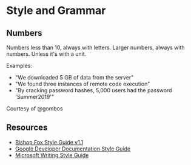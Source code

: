 # Style and Grammar

## Numbers

Numbers less than 10, always with letters. Larger numbers, always with numbers.
Unless it's with a unit.

Examples:

* "We downloaded 5 GB of data from the server"
* "We found three instances of remote code execution"
* "By cracking password hashes, 5,000 users had the password 'Summer2019'"

Courtesy of @gombos

## Resources

* [Bishop Fox Style Guide v1.1](https://www.bishopfox.com/download/8124/)
* [Google Developer Documentation Style Guide](https://developers.google.com/style/)
* [Microsoft Writing Style Guide](https://docs.microsoft.com/en-us/style-guide/welcome/)
